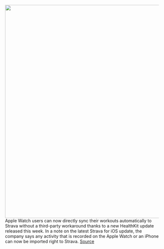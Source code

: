 <img src='https://cdn.vox-cdn.com/thumbor/o8LPGk_XEJzi2vff32aJgw5P5V4=/0x0:1919x1080/1200x800/filters:focal(807x387:1113x693)/cdn.vox-cdn.com/uploads/chorus_image/image/66308270/Screen_Shot_2020_02_12_at_6.54.13_PM.0.jpeg' width='700px' /><br/>
Apple Watch users can now directly sync their workouts automatically to Strava without a third-party workaround thanks to a new HealthKit update released this week. In a note on the latest Strava for iOS update, the company says any activity that is recorded on the Apple Watch or an iPhone can now be imported right to Strava.
<a href='https://www.theverge.com/2020/2/13/21136425/apple-watch-strava-ios-healthkit-update-sync-workouts-directly'> Source <a/>